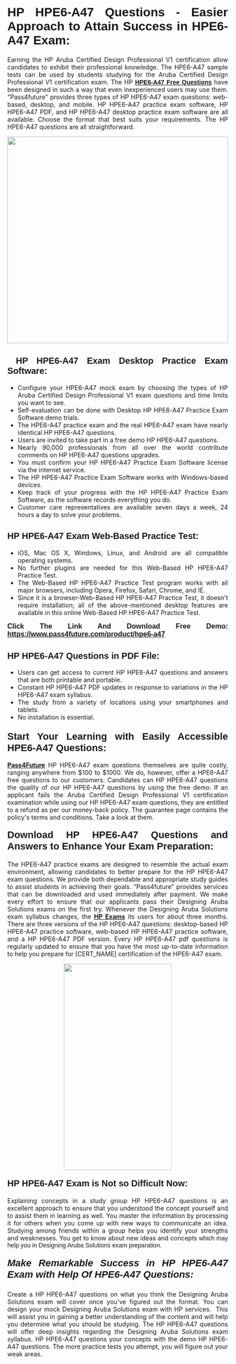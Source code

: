<h1 style="text-align: justify;"><span style="font-family:Tahoma,Geneva,sans-serif;"><strong>HP HPE6-A47 Questions - Easier Approach to Attain Success in HPE6-A47 Exam:</strong></span></h1>

<p style="text-align: justify;">Earning the HP Aruba Certified Design Professional V1 certification allow candidates to exhibit their professional knowledge. The HPE6-A47 sample tests can be used by students studying for the Aruba Certified Design Professional V1 certification exam. The HP <a href="https://www.pass4future.com/questions/hp/hpe6-a47" target="_blank"><span style="font-family:Tahoma,Geneva,sans-serif;"><strong>HPE6-A47 Free Questions</strong></span></a> have been designed in such a way that even inexperienced users may use them. "Pass4future" provides three types of HP HPE6-A47 exam questions: web-based, desktop, and mobile. HP HPE6-A47 practice exam software, HP HPE6-A47 PDF, and HP HPE6-A47 desktop practice exam software are all available. Choose the format that best suits your requirements. The HP HPE6-A47 questions are all straightforward.</p>

<p style="text-align: justify;"><a href="https://www.pass4future.com/product/hpe6-a47" target="_blank"><img alt="" src="https://lh3.googleusercontent.com/pw/AM-JKLU5_aushiRQbaoUdVonD_1om6esFnUm_j21jdeI1V3aesz_ETcO2Y8QVj0ZamD1vJ__MzXKNoh3XzzrDTXgudBuMwEatvdphNwcixeZDIncATvFdVanIchOfqVuIJHbWkG03KYMH2pwXnb7WaAnvI3g=w1366-h490-no?authuser=0" style="width: 100%; height: 470px;" /></a></p>

<h2 style="text-align: justify;"><strong><span style="font-family:Tahoma,Geneva,sans-serif;"><span style="font-size:20px;"> HP HPE6-A47 Exam Desktop Practice Exam Software:</span></span></strong></h2>

<ul>
	<li style="text-align: justify;">Configure your HPE6-A47 mock exam by choosing the types of HP Aruba Certified Design Professional V1 exam questions and time limits you want to see.</li>
	<li style="text-align: justify;">Self-evaluation can be done with Desktop HP HPE6-A47 Practice Exam Software demo trials.</li>
	<li style="text-align: justify;">The HPE6-A47 practice exam and the real HPE6-A47 exam have nearly identical HP HPE6-A47 questions.</li>
	<li style="text-align: justify;">Users are invited to take part in a free demo HP HPE6-A47 questions.</li>
	<li style="text-align: justify;">Nearly 90,000 professionals from all over the world contribute comments on HP HPE6-A47 questions upgrades.</li>
	<li style="text-align: justify;">You must confirm your HP HPE6-A47 Practice Exam Software license via the internet service.</li>
	<li style="text-align: justify;">The HP HPE6-A47 Practice Exam Software works with Windows-based devices.</li>
	<li style="text-align: justify;">Keep track of your progress with the HP HPE6-A47 Practice Exam Software, as the software records everything you do.</li>
	<li style="text-align: justify;">Customer care representatives are available seven days a week, 24 hours a day to solve your problems.</li>
</ul>

<h2 style="text-align: justify;"><span style="font-family:Tahoma,Geneva,sans-serif;"><strong><span style="font-size:20px;">HP HPE6-A47 Exam Web-Based Practice Test:</span></strong></span></h2>

<ul>
	<li style="text-align: justify;">iOS, Mac OS X, Windows, Linux, and Android are all compatible operating systems.</li>
	<li style="text-align: justify;">No further plugins are needed for this Web-Based HP HPE6-A47 Practice Test.</li>
	<li style="text-align: justify;">The Web-Based HP HPE6-A47 Practice Test program works with all major browsers, including Opera, Firefox, Safari, Chrome, and IE.</li>
	<li style="text-align: justify;">Since it is a browser-Web-Based HP HPE6-A47 Practice Test, it doesn't require installation; all of the above-mentioned desktop features are available in this online Web-Based HP HPE6-A47 Practice Test.</li>
</ul>

<p style="text-align: justify;"><span style="font-family:Tahoma,Geneva,sans-serif;"><span style="font-size:16px;"><strong>Click The Link And Download Free Demo:</strong></span></span> <a href="https://www.pass4future.com/product/hpe6-a47" target="_blank"><span style="font-family:Tahoma,Geneva,sans-serif;"><span style="font-size:16px;"><strong>https://www.pass4future.com/product/hpe6-a47</strong></span></span></a></p>

<h2 style="text-align: justify;"><strong><span style="font-family:Tahoma,Geneva,sans-serif;"><span style="font-size:20px;">HP HPE6-A47 Questions in PDF File:</span></span></strong></h2>

<ul>
	<li style="text-align: justify;">Users can get access to current HP HPE6-A47 questions and answers that are both printable and portable.</li>
	<li style="text-align: justify;">Constant HP HPE6-A47 PDF updates in response to variations in the HP HPE6-A47 exam syllabus.</li>
	<li style="text-align: justify;">The study from a variety of locations using your smartphones and tablets.</li>
	<li style="text-align: justify;">No installation is essential.</li>
</ul>

<h3 style="text-align: justify;"><span style="font-family:Tahoma,Geneva,sans-serif;"><strong><span style="font-size:22px;">Start Your Learning with Easily Accessible HPE6-A47 Questions:</span></strong></span></h3>

<p style="text-align: justify;"><strong><a href="https://www.pass4future.com/" target="_blank">Pass4Future</a></strong> HP HPE6-A47 exam questions themselves are quite costly, ranging anywhere from $100 to $1000. We do, however, offer a HPE6-A47 free questions to our customers. Candidates can HP HPE6-A47 questions the quality of our HP HPE6-A47 questions by using the free demo. If an applicant fails the Aruba Certified Design Professional V1 certification examination while using our HP HPE6-A47 exam questions, they are entitled to a refund as per our money-back policy. The guarantee page contains the policy's terms and conditions. Take a look at them.</p>

<h4 style="text-align: justify;"><strong><span style="font-family:Tahoma,Geneva,sans-serif;"><span style="font-size:22px;">Download HP HPE6-A47 Questions and Answers to Enhance Your Exam Preparation:</span></span></strong></h4>

<p style="text-align: justify;">The HPE6-A47 practice exams are designed to resemble the actual exam environment, allowing candidates to better prepare for the HP HPE6-A47 exam questions. We provide both dependable and appropriate study guides to assist students in achieving their goals. “Pass4future” provides services that can be downloaded and used immediately after payment. We make every effort to ensure that our applicants pass their Designing Aruba Solutions exams on the first try. Whenever the Designing Aruba Solutions exam syllabus changes, the <strong><a href="https://www.pass4future.com/hp" target="_blank">HP Exams</a></strong> its users for about three months. There are three versions of the HP HPE6-A47 questions: desktop-based HP HPE6-A47 practice software, web-based HP HPE6-A47 practice software, and a HP HPE6-A47 PDF version. Every HP HPE6-A47 pdf questions is regularly updated to ensure that you have the most up-to-date information to help you prepare for [CERT_NAME] certification of the HPE6-A47 exam.</p>

<p style="text-align: center;"><a href="https://www.pass4future.com/product/hpe6-a47" target="_blank"><img alt="" src="https://lh3.googleusercontent.com/pw/AM-JKLV3yUm3jiqqIo1xIsj1VJ_UeysYexQY-pRYO0rIFl3vg11QZioN-gzffpw2AfKqFynWuvoXOreWrWS0swpr4xmOSWfwII2jvatteuqrfxiWGFBSHPiZUCoi33jqeymK5dmu-0enyX6tayRCAMHw05jv=s617-no?authuser=0" style="width: 70%; height: 470px;" /></a></p>

<h4 style="text-align: justify;"><strong><span style="font-family:Tahoma,Geneva,sans-serif;"><span style="font-size:20px;">HP HPE6-A47 Exam is Not so Difficult Now:</span></span></strong></h4>

<p style="text-align: justify;">Explaining concepts in a study group HP HPE6-A47 questions is an excellent approach to ensure that you understood the concept yourself and to assist them in learning as well. You master the information by processing it for others when you come up with new ways to communicate an idea. Studying among friends within a group helps you identify your strengths and weaknesses. You get to know about new ideas and concepts <span style="font-family:Tahoma,Geneva,sans-serif;">which may help you in Designing Aruba Solutions exam preparation.</span></p>

<h5 style="text-align: justify;"><span style="font-family:Tahoma,Geneva,sans-serif;"><span style="font-size:22px;"><strong>Make Remarkable Success in HP HPE6-A47 Exam with Help Of HPE6-A47 Questions:</strong></span></span></h5>

<p style="text-align: justify;">Create a HP HPE6-A47 questions on what you think the Designing Aruba Solutions exam will cover once you've figured out the format. You can design your mock Designing Aruba Solutions exam with HP services.  This will assist you in gaining a better understanding of the content and will help you determine what you should be studying. The HP HPE6-A47 questions will offer deep insights regarding the Designing Aruba Solutions exam syllabus. HP HPE6-A47 questions your concepts with the demo HP HPE6-A47 questions. The more practice tests you attempt, you will figure out your weak areas.</p>
